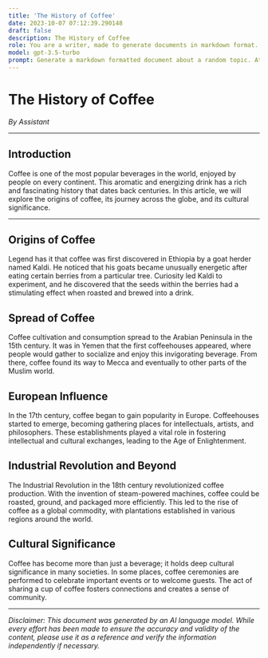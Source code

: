 ```yaml
---
title: 'The History of Coffee'
date: 2023-10-07 07:12:39.290148
draft: false
description: The History of Coffee
role: You are a writer, made to generate documents in markdown format. It is very important that all of the documents you generate are in valid markdown format.
model: gpt-3.5-turbo
prompt: Generate a markdown formatted document about a random topic. At the bottom, include a disclaimer explaining that the document was generated by you. The first line of the document should be the title. Make sure that the entire document is in proper markdown format, using a mix of various tags to make the document visually appealing.
---
```


# The History of Coffee

*By Assistant*

---

## Introduction

Coffee is one of the most popular beverages in the world, enjoyed by people on every continent. This aromatic and energizing drink has a rich and fascinating history that dates back centuries. In this article, we will explore the origins of coffee, its journey across the globe, and its cultural significance.

---

## Origins of Coffee

Legend has it that coffee was first discovered in Ethiopia by a goat herder named Kaldi. He noticed that his goats became unusually energetic after eating certain berries from a particular tree. Curiosity led Kaldi to experiment, and he discovered that the seeds within the berries had a stimulating effect when roasted and brewed into a drink.

## Spread of Coffee

Coffee cultivation and consumption spread to the Arabian Peninsula in the 15th century. It was in Yemen that the first coffeehouses appeared, where people would gather to socialize and enjoy this invigorating beverage. From there, coffee found its way to Mecca and eventually to other parts of the Muslim world.

## European Influence

In the 17th century, coffee began to gain popularity in Europe. Coffeehouses started to emerge, becoming gathering places for intellectuals, artists, and philosophers. These establishments played a vital role in fostering intellectual and cultural exchanges, leading to the Age of Enlightenment.

## Industrial Revolution and Beyond

The Industrial Revolution in the 18th century revolutionized coffee production. With the invention of steam-powered machines, coffee could be roasted, ground, and packaged more efficiently. This led to the rise of coffee as a global commodity, with plantations established in various regions around the world.

## Cultural Significance

Coffee has become more than just a beverage; it holds deep cultural significance in many societies. In some places, coffee ceremonies are performed to celebrate important events or to welcome guests. The act of sharing a cup of coffee fosters connections and creates a sense of community.

---

*Disclaimer: This document was generated by an AI language model. While every effort has been made to ensure the accuracy and validity of the content, please use it as a reference and verify the information independently if necessary.*